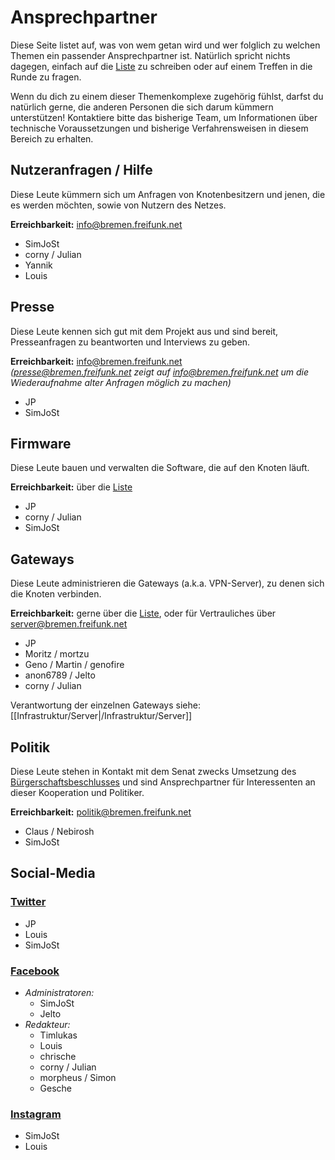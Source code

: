 # Ansprechpartner

Diese Seite listet auf, was von wem getan wird und wer folglich zu welchen Themen ein passender Ansprechpartner ist. Natürlich spricht nichts dagegen, einfach auf die [Liste](mailto:liste@bremen.freifunk.net) zu schreiben oder auf einem Treffen in die Runde zu fragen.

Wenn du dich zu einem dieser Themenkomplexe zugehörig fühlst, darfst du natürlich gerne, die anderen Personen die sich darum kümmern unterstützen! Kontaktiere bitte das bisherige Team, um Informationen über technische Voraussetzungen und bisherige Verfahrensweisen in diesem Bereich zu erhalten.


## Nutzeranfragen / Hilfe
Diese Leute kümmern sich um Anfragen von Knotenbesitzern und jenen, die es werden möchten, sowie von Nutzern des Netzes.

**Erreichbarkeit:** info@bremen.freifunk.net

* SimJoSt
* corny / Julian
* Yannik
* Louis


## Presse
Diese Leute kennen sich gut mit dem Projekt aus und sind bereit, Presseanfragen zu beantworten und Interviews zu geben.

**Erreichbarkeit:** info@bremen.freifunk.net  
*(presse@bremen.freifunk.net zeigt auf info@bremen.freifunk.net um die Wiederaufnahme alter Anfragen möglich zu machen)*

* JP
* SimJoSt


## Firmware
Diese Leute bauen und verwalten die Software, die auf den Knoten läuft.

**Erreichbarkeit:** über die [Liste](https://lists.ffhb.de/mailman/listinfo/ff-bremen)

* JP
* corny / Julian
* SimJoSt


## Gateways
Diese Leute administrieren die Gateways (a.k.a. VPN-Server), zu denen sich die Knoten verbinden.

**Erreichbarkeit:** gerne über die [Liste](https://lists.ffhb.de/mailman/listinfo/ff-bremen), oder für Vertrauliches über server@bremen.freifunk.net

* JP
* Moritz / mortzu
* Geno / Martin / genofire
* anon6789 / Jelto
* corny / Julian

Verantwortung der einzelnen Gateways siehe: [[Infrastruktur/Server|/Infrastruktur/Server]]


## Politik
Diese Leute stehen in Kontakt mit dem Senat zwecks Umsetzung des [Bürgerschaftsbeschlusses](http://www.bremische-buergerschaft.de/index.php?id=507&area=&np=&navi=informationsdienste6&npoint=7,1,1&titel=Freifunk+im+Land+Bremen+--+Unterst%C3%BCtzung+f%C3%BCr+b%C3%BCrgerschaftliches+Engagement&dn=D18L1506.DAT&lp=18&drucksachennr=18/1506&ppnr=PlPr+18%2F71+20.11.2014&buergerschaftart=1&edatum=2014-07-29&elementref=5573) und sind Ansprechpartner für Interessenten an dieser Kooperation und Politiker.

**Erreichbarkeit:** politik@bremen.freifunk.net

* Claus / Nebirosh
* SimJoSt


## Social-Media
### [Twitter](https://twitter.com/FreifunkHB)
* JP
* Louis
* SimJoSt

### [Facebook](https://www.facebook.com/FreifunkBremen)
* *Administratoren:*
  * SimJoSt
  * Jelto
* *Redakteur:*
  * Timlukas
  * Louis
  * chrische
  * corny / Julian
  * morpheus / Simon
  * Gesche

### [Instagram](https://www.instagram.com/freifunkhb/)
* SimJoSt
* Louis